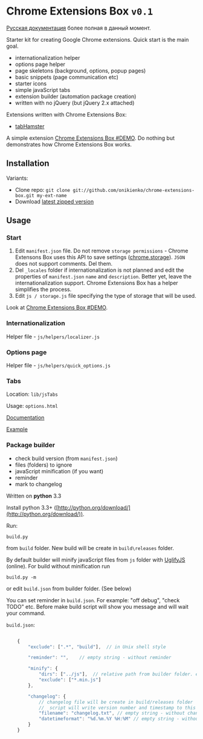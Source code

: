Chrome Extensions Box `v0.1`
===========================
[Русская документация](https://github.com/onikienko/chrome-extensions-box/blob/master/readme.ru.md) более полная в данный момент.

Starter kit for creating Google Chrome extensions. Quick start is the main goal.

- internationalization helper
- options page helper 
- page skeletons (background, options, popup pages)
- basic snippets (page communication etc)
- starter icons
- simple javaScript tabs
- extension builder (automation package creation)
- written with no jQuery (but jQuery 2.x attached) 

Extensions written with Chrome Extensions Box:

- [tabHamster](https://github.com/onikienko/TabHamster)

A simple extension [Chrome Extensions Box #DEMO](https://github.com/onikienko/chrome-extensions-box-Demo). Do nothing but demonstrates how Chrome Extensions Box works.


Installation
------------

Variants:
 
- Clone repo: `git clone git://github.com/onikienko/chrome-extensions-box.git my-ext-name`
- Download [latest zipped version](https://github.com/onikienko/chrome-extensions-box/archive/master.zip)



Usage
-----

### Start ###

1. Edit `manifest.json` file. Do not remove `storage permissions` - Chrome Extensons Box uses this API to save settings ([chrome.storage](https://developer.chrome.com/extensions/storage.html)). `JSON` does not support comments. Del them.
2. Del `_locales` folder if internationalization is not planned and edit the properties of `manifest.json` `name` and `description`. Better yet, leave the internationalization support. Chrome Extensions Box has a helper simplifies the process.
3. Edit `js / storage.js` file specifying the type of storage that will be used. 

Look at [Chrome Extensions Box #DEMO](https://github.com/onikienko/chrome-extensions-box-Demo). 


### Internationalization ###

Helper file -  `js/helpers/localizer.js`


### Options page ###

Helper file - `js/helpers/quick_options.js`


### Tabs ###

Location: `lib/jsTabs`

Usage: `options.html` 

[Documentation](https://github.com/onikienko/jsTabs/blob/master/readme.ru.md)

[Example](http://sbox.pp.ua/jstabs/demo.html)


### Package builder ###

- check build version (from `manifest.json`)
- files (folders) to ignore
- javaScript minification (if you want)
- reminder
- mark to changelog

Written on **python** 3.3

Install python 3.3+ ([http://python.org/download/](http://python.org/download/)).

Run: 

	build.py

from `build` folder. New build will be create in `build\releases` folder.

By default builder will minify javaScript files from `js` folder with [UglifyJS](http://marijnhaverbeke.nl/uglifyjs) (online). For build without minification run

	build.py -m

or edit `build.json` from builder folder. (See below)

You can set reminder in `build.json`. For example: "off debug", "check TODO" etc. Before make build script will show you message  and will wait your command.

`build.json`:

```javaScript

	{
	    "exclude": [".*", "build"],  // in Unix shell style

	    "reminder": "",    // empty string - without reminder

	    "minify": {			
	        "dirs": ["../js"],  // relative path from builder folder. empty string - without minification
	        "exclude": ["*.min.js"]  
	    },

	    "changelog": {
			// changelog file will be create in build/releases folder
			// 	script will write version number and timestamp to this file	
	        "filename": "changelog.txt", // empty string - without changelog
	        "datetimeformat": "%d.%m.%Y %H:%M" // empty string - without timestamp
	    }
	}

```
